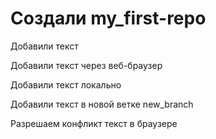 ﻿# Создали my_first-repo

Добавили текст

Добавили текст через веб-браузер

Добавили текст локально

Добавили текст в новой ветке new_branch


Разрешаем конфликт текст в браузере
